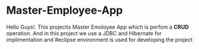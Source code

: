 # Master-Employee-App
Hello Guys!.
This projectis Master Emoloyee App which is perfom a **CRUD** operation. And in this project we use a JDBC and Hibernate for implimentation and #eclipse environment is used for developing the project
